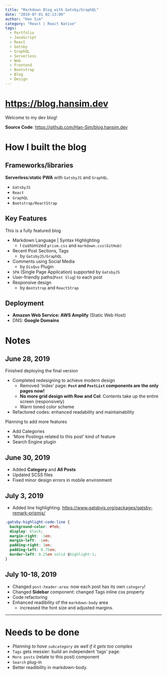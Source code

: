 ```yaml
---
title: "Markdown Blog with Gatsby/GraphQL"
date: "2019-07-01 02:13:00"
author: "Han Sim"
category: "React | React Native"
tags:
  - Portfolio
  - JavaScript
  - React
  - Gatsby
  - GraphQL
  - Serverless
  - Web
  - Frontend
  - Bootstrap
  - Blog
  - Design
---
```


# https://blog.hansim.dev

Welcome to my dev blog!

**Source Code**: https://github.com/Han-Sim/blog.hansim.dev

# How I built the blog

## Frameworks/libraries

**Serverless**/**static PWA** with `GatsbyJS` and `GraphQL`.

- `GatsbyJS`
- `React`
- `GraphQL`
- `Bootstrap/ReactStrap`

## Key Features

This is a fully featured blog

- Markdown Language | Syntax Highlighting
  - I customized `prism.css` and `markdown.css(GitHub)`
- Recent Post Sections, Tags
  - by `GatsbyJS/GraphQL`
- Comments using Social Media
  - by `DisQus` Plugin
- `SPA` (Single Page Application) supported by `GatsbyJS`
- User-friendly paths(`Post Slug`) to each post
- Responsive design
  - by `Bootstrap` and `ReactStrap`

## Deployment

- **Amazon Web Service: AWS Amplify** (Static Web Host)
- DNS: **Google Domains**

# Notes

## June 28, 2019

Finished deploying the final version

- Completed redesigning to achieve modern design
  - Removed 'index' page: **`Post` and `PostList` components are the only pages now!**
  - **No more grid design with Row and Col**: Contents take up the entire screen (responsively)
  - Warm toned color scheme
- Refactored codes: enhanced readability and maintainability

Planning to add more features

- Add Categories
- 'More Postings related to this post' kind of feature
- Search Engine plugin

## June 30, 2019

- Added **Category** and **All Posts**
- Updated SCSS files
- Fixed minor design errors in mobile environment

## July 3, 2019

- Added line highlighting. https://www.gatsbyjs.org/packages/gatsby-remark-prismjs/

```CSS
.gatsby-highlight-code-line {
  background-color: #feb;
  display: block;
  margin-right: -1em;
  margin-left: -1em;
  padding-right: 1em;
  padding-left: 0.75em;
  border-left: 0.25em solid $highlight-1;
}
```

## July 10-18, 2019

- Changed `post-header-area`: now each post has its own `category`!
- Changed **Sidebar** component: changed Tags inline css property
- Code refactoring
- Enhanced readibility of the `markdown-body` area
  - increased the font size and adjusted margins.

--------------

# Needs to be done

- *Planning to have `subcategory` as well if it gets too complex*
- `Tags` gets messier: build an independent 'tags' page.
- `More posts` (relate to this post) component
- `Search` plug-in
- Better readibility in markdown-body.
